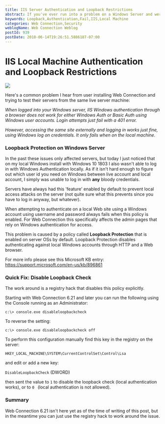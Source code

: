 ```yaml
---
title: IIS Server Authentication and Loopback Restrictions
abstract: If you've ever run into a problem on a Windows Server and weren't able to run a local browser and try to log in using your local network Windows credentials you might have found out the long way that your credentials are not working by default. Recently Windows 10 also seems to have enabled this policy and I noticed local Windows account log ins not working. This comes from a local Loopback access policy. In this post I describe what fails and how you can work around it both for Web Connection applications and manually.
keywords: Loopback,Authentication,Fail,IIS,Local Machine
categories: Web Connection,Security
weblogName: Web Connection Weblog
postId: 939
postDate: 2018-06-14T19:26:51.5886187-07:00
---
```

# IIS Local Machine Authentication and Loopback Restrictions

![](loopback.jpg)

Here's a common problem I hear from user installing Web Connection and trying to test their servers from the same live server machine:

*When logged into your Windows server, IIS Windows authentication through a browser does not work for either Windows Auth or Basic Auth using Windows user accounts. Login attempts just fail with a 401 error.*

*However, accessing the same site externally and logging in works just fine, using Windows log on credentials. It only fails when on the local machine.*

### Loopback Protection on Windows Server
In the past these issues only affected servers, but today I just noticed that on my local Windows install with Windows 10 1803 I also wasn't able to log in with Windows Authentication locally. As if it isn't hard enough to figure out which user id you need on Windows between live account and local account, I simply was unable to log in with **any** bloody credentials.

Servers have always had this 'feature' enabled by default to prevent local access attacks on the server (not quite sure what this prevents since you have to log in anyway, but whatever).

When attempting to authenticate on a local Web site using a Windows account using username and password always fails when this policy is enabled. For Web Connection this specifically affects the admin pages that rely on Windows authentication for access.

This problem is caused by a policy called **Loopback Protection** that is enabled on server OSs by default. Loopback Protection disables authenticating against local Windows accounts through HTTP and a Web browser.

For more info please see this Microsoft KB entry:  
<a href="https://support.microsoft.com/en-us/kb/896861" target="top">https://support.microsoft.com/en-us/kb/896861</a>

### Quick Fix: Disable Loopback Check
The work around is a registry hack that disables this policy explicitly.

Starting with Web Connection 6.21 and later you can run the following using the Console running as an Administrator:

```
c:\> console.exe disableloopbackcheck
```

To reverse the setting:

```
c:\> console.exe disableloopbackcheck off
```

To perform this configuration manually find this key in the registry on the server:

`HKEY_LOCAL_MACHINE\SYSTEM\CurrentControlSet\Control\Lsa`

and edit or add a new key:

`DisableLoopbackCheck` (DWORD)

then sent the value to `1` to disable the loopback check (local authentication works), or to `0 ` (local authentication is not allowed).

### Summary
Web Connection 6.21 isn't here yet as of the time of writing of this post, but in the meantime you can just use the registry hack to work around the issue.
